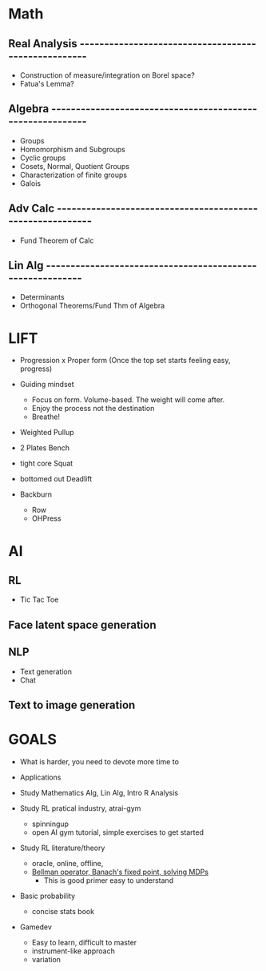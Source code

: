 # Math

## Real Analysis ----------------------------------------------------

* Construction of measure/integration on Borel space?
* Fatua's Lemma?

## Algebra ----------------------------------------------------------

* Groups
* Homomorphism and Subgroups
* Cyclic groups
* Cosets, Normal, Quotient Groups
* Characterization of finite groups
* Galois

## Adv Calc ----------------------------------------------------------

* Fund Theorem of Calc

## Lin Alg ----------------------------------------------------------

* Determinants
* Orthogonal Theorems/Fund Thm of Algebra


# LIFT
* Progression x Proper form (Once the top set starts feeling easy, progress)

* Guiding mindset
  * Focus on form. Volume-based. The weight will come after.
  * Enjoy the process not the destination
  * Breathe!

* Weighted Pullup
* 2 Plates Bench
* tight core Squat
* bottomed out Deadlift

* Backburn
  * Row
  * OHPress




# AI

## RL
* Tic Tac Toe


## Face latent space generation


## NLP
* Text generation
* Chat

## Text to image generation




# GOALS
* What is harder, you need to devote more time to

* Applications
* Study Mathematics Alg, Lin Alg, Intro R Analysis
* Study RL pratical industry, atrai-gym
  * spinningup
  * open AI gym tutorial, simple exercises to get started

* Study RL literature/theory
  * oracle, online, offline, 
  * [Bellman operator, Banach's fixed point, solving MDPs](https://opent03.github.io/sums707w21/slides/SUMS707-Lecture2.pdf)
    * This is good primer easy to understand
* Basic probability
  * concise stats book


* Gamedev
  * Easy to learn, difficult to master
  * instrument-like approach
  * variation

